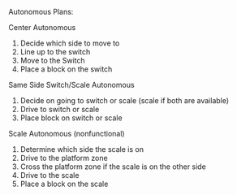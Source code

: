 Autonomous Plans:

Center Autonomous

1. Decide which side to move to
2. Line up to the switch
3. Move to the Switch
4. Place a block on the switch

Same Side Switch/Scale Autonomous

1. Decide on going to switch or scale (scale if both are available)
2. Drive to switch or scale
3. Place block on switch or scale

Scale Autonomous (nonfunctional)

1. Determine which side the scale is on
2. Drive to the platform zone
3. Cross the platform zone if the scale is on the other side
4. Drive to the scale
5. Place a block on the scale
